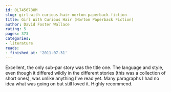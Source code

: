 ```yaml
---
id: OL7456788M
slug: girl-with-curious-hair-norton-paperback-fiction-
title: Girl With Curious Hair (Norton Paperback Fiction)
author: David Foster Wallace
rating: 5
pages: 373
categories:
- literature
reads:
- finished_at: '2011-07-31'
---
```

Excellent, the only sub-par story was the title one. The language and style, even though it differed wildly in the different stories (this was a collection of short ones), was unlike anything I've read yet. Many paragraphs I had no idea what was going on but still loved it. Highly recommend.

